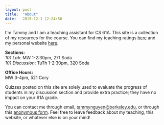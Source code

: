 ```yaml
---
layout: post
title:  "About"
date:   2015-12-1 12:24:50
---
```


I'm Tammy and I am a teaching assistant for CS 61A. This site is a collection of my resources for the course. You can find my teaching ratings [here](https://hkn.eecs.berkeley.edu/coursesurveys/instructor/8466) and my personal website [here](http://tmmydngyn.com). 

**Sections:**  
*101 Lab*: MW 1-2:30pm, 271 Soda  
*101 Discussion*: TuTh 1-2:30pm, 320 Soda

**Office Hours:**  
MW 3-4pm, 521 Cory

Quizzes posted on this site are solely used to evaluate the progress of students in my discussion section and provide extra practice; they have no impact on your 61A grade.

You can contact me through email, [tammynguyen@berkeley.edu](mailto:tammynguyen@berkeley.edu), or through this [anonymous form](http://goo.gl/forms/RRPgZTk8qe). Feel free to leave feedback about my teaching, this website, or whatever else is on your mind!